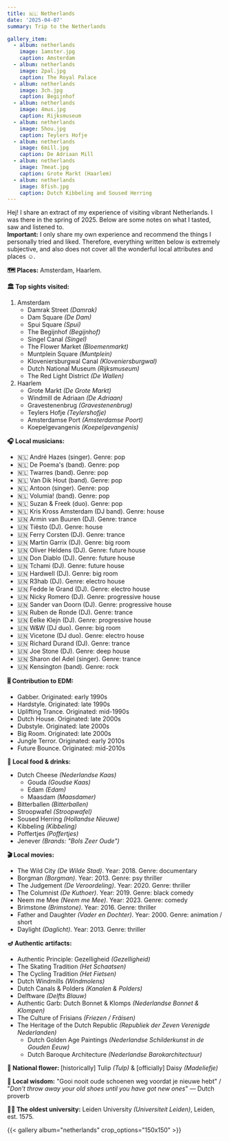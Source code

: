 ```yaml
---
title: 🇳🇱 Netherlands
date: '2025-04-07'
summary: Trip to the Netherlands

gallery_item:
  - album: netherlands
    image: 1amster.jpg
    caption: Amsterdam
  - album: netherlands
    image: 2pal.jpg
    caption: The Royal Palace 
  - album: netherlands
    image: 3ch.jpg
    caption: Begijnhof 
  - album: netherlands
    image: 4mus.jpg
    caption: Rijksmuseum
  - album: netherlands
    image: 5hou.jpg
    caption: Teylers Hofje
  - album: netherlands
    image: 6mill.jpg
    caption: De Adriaan Mill
  - album: netherlands
    image: 7meat.jpg
    caption: Grote Markt (Haarlem)
  - album: netherlands
    image: 8fish.jpg
    caption: Dutch Kibbeling and Soused Herring
---
```

Hej! I share an extract of my experience of visiting vibrant Netherlands. I was there in the spring of 2025. Below are some notes on what I tasted, saw and listened to.<br>
<b>Important:</b> I only share my own experience and recommend the things I personally tried and liked. Therefore, everything written below is extremely subjective, and also does not cover all the wonderful local attributes and places ☺️.

<b>🗺 Places:</b> Amsterdam, Haarlem.<br>

<b>🏛 Top sights visited: </b>
1. Amsterdam
    - Damrak Street <i>(Damrak)</i>
    - Dam Square <i>(De Dam)</i>
    - Spui Square <i>(Spui)</i>
    - The Begijnhof <i>(Begijnhof)</i>
    - Singel Canal <i>(Singel)</i>
    - The Flower Market <i>(Bloemenmarkt)</i>
    - Muntplein Square <i>(Muntplein)</i>
    - Kloveniersburgwal Canal <i>(Kloveniersburgwal)</i>
    - Dutch National Museum <i>(Rijksmuseum)</i>
    - The Red Light District <i>(De Wallen)</i>
2. Haarlem
    - Grote Markt <i>(De Grote Markt)</i>
    - Windmill de Adriaan <i>(De Adriaan)</i>
    - Gravestenenbrug <i>(Gravestenenbrug)</i>
    - Teylers Hofje <i>(Teylershofje)</i>  
    - Amsterdamse Port <i>(Amsterdamse Poort)</i> 
    - Koepelgevangenis <i>(Koepelgevangenis)</i> 
    

<b>🎧 Local musicians: </b>
- 🇳🇱 André Hazes (singer). Genre: pop
- 🇳🇱 De Poema's (band). Genre: pop
- 🇳🇱 Twarres (band). Genre: pop
- 🇳🇱 Van Dik Hout (band). Genre: pop
- 🇳🇱 Antoon (singer). Genre: pop
- 🇳🇱 Volumia! (band). Genre: pop
- 🇳🇱 Suzan & Freek (duo). Genre: pop
- 🇳🇱 Kris Kross Amsterdam (DJ band). Genre: house
- 🇺🇳 Armin van Buuren (DJ). Genre: trance
- 🇺🇳 Tiësto (DJ). Genre: house
- 🇺🇳 Ferry Corsten (DJ). Genre: trance
- 🇺🇳 Martin Garrix (DJ). Genre: big room
- 🇺🇳 Oliver Heldens (DJ). Genre: future house
- 🇺🇳 Don Diablo (DJ). Genre: future house
- 🇺🇳 Tchami (DJ). Genre: future house
- 🇺🇳 Hardwell (DJ). Genre: big room
- 🇺🇳 R3hab (DJ). Genre: electro house
- 🇺🇳 Fedde le Grand (DJ). Genre: electro house 
- 🇺🇳 Nicky Romero (DJ). Genre: progressive house 
- 🇺🇳 Sander van Doorn (DJ). Genre: progressive house 
- 🇺🇳 Ruben de Ronde (DJ). Genre: trance
- 🇺🇳 Eelke Klejn (DJ). Genre: progressive house
- 🇺🇳 W&W (DJ duo). Genre: big room
- 🇺🇳 Vicetone (DJ duo). Genre: electro house 
- 🇺🇳 Richard Durand (DJ). Genre: trance 
- 🇺🇳 Joe Stone (DJ). Genre: deep house 
- 🇺🇳 Sharon del Adel (singer). Genre: trance 
- 🇺🇳 Kensington (band). Genre: rock 


<b>🎚️ Contribution to EDM: </b>
- Gabber. Originated: early 1990s
- Hardstyle. Originated: late 1990s
- Uplifting Trance. Originated: mid-1990s
- Dutch House. Originated: late 2000s
- Dubstyle. Originated: late 2000s
- Big Room. Originated: late 2000s
- Jungle Terror. Originated: early 2010s
- Future Bounce. Originated: mid-2010s


<b>🥘 Local food & drinks: </b>
- Dutch Cheese <i>(Nederlandse Kaas)</i>
  - Gouda <i>(Goudse Kaas)</i>
  - Edam <i>(Edam)</i>
  - Maasdam <i>(Maasdamer)</i> 
- Bitterballen <i>(Bitterballen)</i>
- Stroopwafel <i>(Stroopwafel)</i>
- Soused Herring <i>(Hollandse Nieuwe)</i>
- Kibbeling <i>(Kibbeling)</i>
- Poffertjes <i>(Poffertjes)</i>
- Jenever <i>(Brands: "Bols Zeer Oude")</i>


<b>🎬 Local movies:</b>
- The Wild City <i>(De Wilde Stad)</i>. Year: 2018. Genre: documentary
- Borgman <i>(Borgman)</i>. Year: 2013. Genre: psy thriller
- The Judgement <i>(De Veroordeling)</i>. Year: 2020. Genre: thriller
- The Columnist <i>(De Kuthoer)</i>. Year: 2019. Genre: black comedy
- Neem me Mee <i>(Neem me Mee)</i>. Year: 2023. Genre: comedy
- Brimstone <i>(Brimstone)</i>. Year: 2016. Genre: thriller
- Father and Daughter <i>(Vader en Dochter)</i>. Year: 2000. Genre: animation / short
- Daylight <i>(Daglicht)</i>. Year: 2013. Genre: thriller


<b>🪔 Authentic artifacts:</b>
- Authentic Principle: Gezelligheid <i>(Gezelligheid)</i>
- The Skating Tradition <i>(Het Schaatsen)</i>
- The Cycling Tradition <i>(Het Fietsen)</i>
- Dutch Windmills <i>(Windmolens)</i>
- Dutch Canals & Polders <i>(Kanalen & Polders)</i>
- Delftware <i>(Delfts Blauw)</i>
- Authentic Garb: Dutch Bonnet & Klomps <i>(Nederlandse Bonnet & Klompen)</i>
- The Culture of Frisians <i>(Friezen / Fräisen)</i>
- The Heritage of the Dutch Republic <i>(Republiek der Zeven Verenigde Nederlanden)</i>
  - Dutch Golden Age Paintings <i>(Nederlandse Schilderkunst in de Gouden Eeuw)</i>
  - Dutch Baroque Architecture <i>(Nederlandse Barokarchitectuur)</i>
 


<b>💐 National flower: </b> [historically] Tulip <i>(Tulp)</i> & [officially] Daisy <i>(Madeliefje)</i>


<b>🦉 Local wisdom:</b> "Gooi nooit oude schoenen weg voordat je nieuwe hebt" / "<i>Don't throw away your old shoes until you have got new ones</i>" — Dutch proverb


<b>👨‍🎓 The oldest university:</b> Leiden University <i>(Universiteit Leiden)</i>, Leiden, est. 1575.  


{{< gallery album="netherlands" crop_options="150x150" >}}
   


